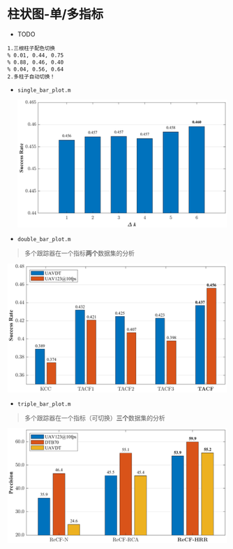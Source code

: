 # 柱状图-单/多指标

- TODO

```
1.三根柱子配色切换
% 0.01, 0.44, 0.75
% 0.88, 0.46, 0.40
% 0.04, 0.56, 0.64
2.多柱子自动切换！
```

- `single_bar_plot.m`

  ![`single_bar_plot](./single_bar_plot.png)

- `double_bar_plot.m`

> 多个跟踪器在一个指标**两个**数据集的分析

![double_bar_plot](./double_bar_plot.png)

- `triple_bar_plot.m`

> 多个跟踪器在一个指标（可切换）**三个**数据集的分析

![triple_bar_plot_prec](./triple_bar_plot_prec.png)